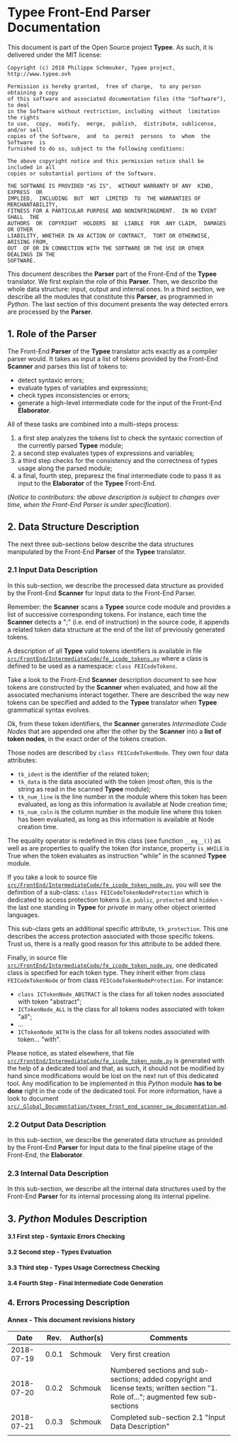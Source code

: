 # Typee Front-End Parser Documentation

This document is part of the Open Source project __Typee__. As such, it is
delivered under the MIT license:
```
Copyright (c) 2018 Philippe Schmouker, Typee project, http://www.typee.ovh

Permission is hereby granted,  free of charge,  to any person obtaining a copy
of this software and associated documentation files (the "Software"),  to deal
in the Software without restriction, including  without  limitation the rights
to use,  copy,  modify,  merge,  publish,  distribute, sublicense, and/or sell
copies of the Software,  and  to  permit  persons  to  whom  the  Software  is
furnished to do so, subject to the following conditions:

The above copyright notice and this permission notice shall be included in all
copies or substantial portions of the Software.

THE SOFTWARE IS PROVIDED "AS IS",  WITHOUT WARRANTY OF ANY  KIND,  EXPRESS  OR
IMPLIED,  INCLUDING  BUT  NOT  LIMITED  TO  THE WARRANTIES OF MERCHANTABILITY,
FITNESS FOR A PARTICULAR PURPOSE AND NONINFRINGEMENT.  IN NO EVENT  SHALL  THE
AUTHORS  OR  COPYRIGHT  HOLDERS  BE  LIABLE  FOR  ANY CLAIM,  DAMAGES OR OTHER
LIABILITY, WHETHER IN AN ACTION OF CONTRACT,  TORT OR OTHERWISE, ARISING FROM,
OUT  OF OR IN CONNECTION WITH THE SOFTWARE OR THE USE OR OTHER DEALINGS IN THE
SOFTWARE.
```


This document describes the __Parser__ part of the Front-End of the __Typee__
translator. We first explain the role of this __Parser__. Then, we describe
the whole data structure: input, output and internal ones. In a third section,
we describe all the modules that constitute this __Parser__, as programmed in
_Python_. The last section of this document presents the way detected errors 
are processed by the __Parser__.


## 1. Role of the Parser

The Front-End __Parser__ of the __Typee__ translator acts exactly as a 
compiler parser would. It takes as input a list of tokens provided by the 
Front-End __Scanner__ and parses this list of tokens to:
- detect syntaxic errors;
- evaluate types of variables and expressions;
- check types inconsistencies or errors;
- generate a high-level intermediate code for the input of the Front-End 
__Elaborator__.

All of these tasks are combined into a multi-steps process:
1. a first step analyzes the tokens list to check the syntaxic correction of
the currently parsed __Typee__ module;
2. a second step evaluates types of expressions and variables;
3. a third step checks for the consistency and the correctness of types
usage along the parsed module;
4. a final, fourth step, preparesz the final intermediate code to pass it as
input to the __Elaborator__ of the __Typee__ Front-End.

(_Notice to contributors: the above description is subject to changes over
time, when the Front-End Parser is under specification_).



## 2. Data Structure Description

The next three sub-sections below describe the data structures manipulated by
the Front-End __Parser__ of the __Typee__ translator.


### 2.1 Input Data Description

In this sub-section, we describe the processed data structure as provided by 
the Front-End __Scanner__ for Input data to the Front-End Parser.

Remember: the __Scanner__ scans a __Typee__ source code module and provides a 
list of successive corresponding tokens. For instance, each time the
__Scanner__ detects a ";" (i.e. end of instruction) in the source code, it
appends a related token data structure at the end of the list of previously 
generated tokens.

A description of all __Typee__ valid tokens identifiers is available in file
[```src/FrontEnd/IntermediateCode/fe_icode_tokens.py```](../src/FrontEnd/IntermediateCode/fe_icode_tokens.py) where a class is
defined to be used as a namespace: ```class FEICodeTokens```.

Take a look to the Front-End __Scanner__ description document to see how 
tokens are constructed by the __Scanner__ when evaluated, and how all the 
associated mechanisms interact together. There are described the way new 
tokens can be specified and added to the __Typee__ translator when 
__Typee__ grammatical syntax evolves.

Ok, from these token identifiers, the __Scanner__ generates 
_Intermediate Code Nodes_ that are appended one after the other by the 
__Scanner__ into a __list of token nodes__, in the exact order of the tokens 
creation.

Those nodes are described by ```class FEICodeTokenNode```. They own four data
attributes:
- ```tk_ident``` is the identifier of the related token;
- ```tk_data``` is the data asociated with the token (most often, this is the
string as read in the scanned __Typee__ module);
- ```tk_num_line``` is the line number in the module where this token has been
evaluated, as long as this information is available at Node creation time;
- ```tk_num_coln``` is the column number in the module line where this token 
has been evaluated, as long as this information is available at Node creation 
time.

The equality operator is redefined in this class (see function ```__eq__()```)
as well as are properties to qualify the token (for instance, property 
```is_WHILE``` is True when the token evaluates as instruction "while" in the 
scanned __Typee__ module.

If you take a look to source file 
[```src/FrontEnd/IntermediateCode/fe_icode_token_node.py```](../src/FrontEnd/IntermediateCode/fe_icode_token_node.py), you will see the
definition of a sub-class: ```class FEICodeTokenNodeProtection``` which is
dedicated to access protection tokens (i.e. ```public```, ```protected``` and
```hidden``` - the last one standing in __Typee__ for _private_ in many other
object oriented languages.

This sub-class gets an additional specific attribute, ```tk_protection```. 
This one describes the access protection associated with those specific 
tokens. Trust us, there is a really good reason for this attribute to be added 
there.

Finally, in source file
[```src/FrontEnd/IntermediateCode/fe_icode_token_node.py```](../src/FrontEnd/IntermediateCode/fe_icode_token_node.py),
one dedicated class is specified for each token type. They inherit either from 
class ```FEICodeTokenNode``` or from class ```FEICodeTokenNodeProtection```. 
For instance:
- ```class ICTokenNode_ABSTRACT``` is the class for all token nodes associated
with token "abstract";
- ```ICTokenNode_ALL``` is the class for all tokens nodes associated with
token "all";
- ...
- ```ICTokenNode_WITH``` is the class for all tokens nodes associated with
token... "with".

Please notice, as stated elsewhere, that file
[```src/FrontEnd/IntermediateCode/fe_icode_token_node.py```](../src/FrontEnd/IntermediateCode/fe_icode_token_node.py) 
is generated with the help of a dedicated tool and that, as such, it should 
not be modified by hand since modifications would be lost on the next run of 
this dedicated tool. Any modification to be implemented in this _Python_ 
module __has to be done__ right in the code of the dedicated tool. For more 
information, have a look to document 
[```src/_Global_Documentation/typee_front_end_scanner_sw_documentation.md```](typee_front_end_scanner_sw_documentation.md).



### 2.2 Output Data Description

In this sub-section, we describe the generated data structure as provided by 
the Front-End __Parser__ for Input data to the final pipeline stage of the 
Front-End, the __Elaborator__.


### 2.3 Internal Data Description

In this sub-section, we describe all the internal data structures used by the
Front-End __Parser__ for its internal processing along its internal pipeline.




## 3. _Python_ Modules Description

_<small intro>_


### 3.1 First step - Syntaxic Errors Checking


### 3.2 Second step - Types Evaluation


### 3.3 Third step - Types Usage Correctness Checking


### 3.4 Fourth Step - Final Intermediate Code Generation




## 4. Errors Processing Description

_<small intro>_




## Annex - This document revisions history

| Date  | Rev.  | Author(s)  | Comments  |
|---|---|---|---|
| 2018-07-19 | 0.0.1  | Schmouk  | Very first creation |
| 2018-07-20 | 0.0.2 | Schmouk | Numbered sections and sub-sections; added copyright and license texts; written section "1. Role of..."; augmented few sub-sections |
| 2018-07-21 | 0.0.3 | Schmouk | Completed sub-section 2.1 "Input Data Description" |
|  |  |  |  |
